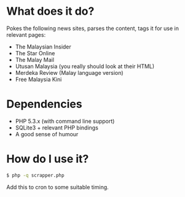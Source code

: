 # What does it do?

Pokes the following news sites, parses the content, tags it for use in relevant pages:

* The Malaysian Insider
* The Star Online
* The Malay Mail
* Utusan Malaysia (you really should look at their HTML)
* Merdeka Review (Malay language version)
* Free Malaysia Kini

# Dependencies

* PHP 5.3.x (with command line support)
* SQLite3 + relevant PHP bindings
* A good sense of humour

# How do I use it?

````bash
$ php -q scrapper.php
````

Add this to cron to some suitable timing.

